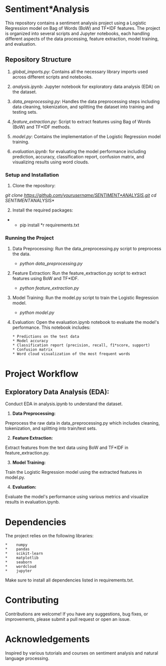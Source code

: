 # Sentiment*Analysis

This repository contains a sentiment analysis project using a Logistic Regression model on Bag of Words (BoW) and TF*IDF features. The project is organized into several scripts and Jupyter notebooks, each handling different aspects of the data processing, feature extraction, model training, and evaluation.

## Repository Structure
1. *global_imports.py*: Contains all the necessary library imports used across different scripts and notebooks.

2. *analysis.ipynb*: Jupyter notebook for exploratory data analysis (EDA) on the dataset.

3. *data_preprocessing.py*: Handles the data preprocessing steps including data cleaning, tokenization, and splitting the dataset into training and testing sets.

4. *feature_extraction.py*: Script to extract features using Bag of Words (BoW) and TF*IDF methods.

5. *model.py*: Contains the implementation of the Logistic Regression model training.

6. *evaluation.ipynb*: for evaluating the model performance including prediction, accuracy, classification report, confusion matrix, and visualizing results using word clouds.

### Setup and Installation

1. Clone the repository:

*git clone https://github.com/yourusername/SENTIMENT*ANALYSIS.git*
*cd SENTIMENT*ANALYSIS*


2. Install the required packages:

 *    * pip install *r requirements.txt

### Running the Project
1. Data Preprocessing:
Run the data_preprocessing.py script to preprocess the data.
      * *python data_preprocessing.py*

2. Feature Extraction:
Run the feature_extraction.py script to extract features using BoW and TF*IDF.
      * *python feature_extraction.py*

3. Model Training:
Run the model.py script to train the Logistic Regression model.
      * *python model.py*

4. Evaluation:
Open the evaluation.ipynb notebook to evaluate the model's performance. This notebook includes:

       * Predictions on the test data
       * Model accuracy
       * Classification report (precision, recall, f1*score, support)
       * Confusion matrix
       * Word cloud visualization of the most frequent words

# Project Workflow
## Exploratory Data Analysis (EDA):

Conduct EDA in analysis.ipynb to understand the dataset.
1. **Data Preprocessing:**

Preprocess the raw data in data_preprocessing.py which includes cleaning, tokenization, and splitting into train/test sets.

2. **Feature Extraction:**

Extract features from the text data using BoW and TF*IDF in feature_extraction.py.

3. **Model Training:**

Train the Logistic Regression model using the extracted features in model.py.

4. **Evaluation:**

Evaluate the model's performance using various metrics and visualize results in evaluation.ipynb.

# Dependencies
The project relies on the following libraries:

    *    numpy
    *    pandas
    *    scikit-learn
    *    matplotlib
    *    seaborn
    *    wordcloud
    *    jupyter
Make sure to install all dependencies listed in requirements.txt.

# Contributing
Contributions are welcome! If you have any suggestions, bug fixes, or improvements, please submit a pull request or open an issue.

# Acknowledgements
Inspired by various tutorials and courses on sentiment analysis and natural language processing.















